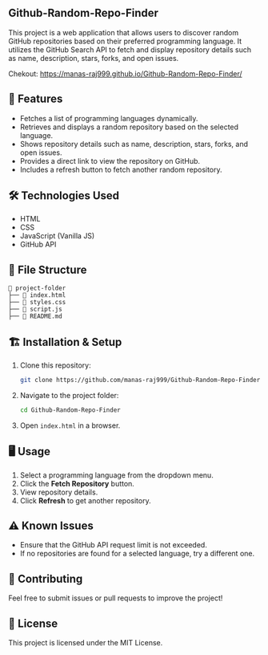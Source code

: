 ## Github-Random-Repo-Finder
 This project is a web application that allows users to discover random GitHub repositories based on their preferred programming language. It utilizes the GitHub Search API to fetch and display repository details such as name, description, stars, forks, and open issues.

 Chekout: https://manas-raj999.github.io/Github-Random-Repo-Finder/

## 🚀 Features
- Fetches a list of programming languages dynamically.
- Retrieves and displays a random repository based on the selected language.
- Shows repository details such as name, description, stars, forks, and open issues.
- Provides a direct link to view the repository on GitHub.
- Includes a refresh button to fetch another random repository.

## 🛠️ Technologies Used
- HTML
- CSS
- JavaScript (Vanilla JS)
- GitHub API

## 📂 File Structure
```
📂 project-folder
├── 📄 index.html       
├── 📄 styles.css       
├── 📄 script.js       
├── 📄 README.md        
```

## 🏗️ Installation & Setup
1. Clone this repository:
   ```sh
   git clone https://github.com/manas-raj999/Github-Random-Repo-Finder.git
   ```
2. Navigate to the project folder:
   ```sh
   cd Github-Random-Repo-Finder
   ```
3. Open `index.html` in a browser.

## 🖥️ Usage
1. Select a programming language from the dropdown menu.
2. Click the **Fetch Repository** button.
3. View repository details.
4. Click **Refresh** to get another repository.

## ⚠️ Known Issues
- Ensure that the GitHub API request limit is not exceeded.
- If no repositories are found for a selected language, try a different one.

## 🤝 Contributing
Feel free to submit issues or pull requests to improve the project!

## 📜 License
This project is licensed under the MIT License.
